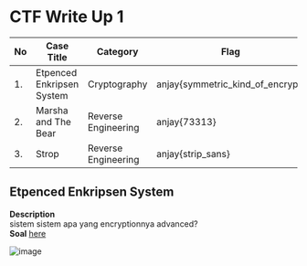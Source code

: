 # CTF Write Up 1


| No | Case Title                     | Category              | Flag              
|----|--------------------------------|-----------------------|-----------------------------------------
| 1. | Etpenced Enkripsen System      | Cryptography          | anjay{symmetric_kind_of_encrypt}
| 2. | Marsha and The Bear            | Reverse Engineering   | anjay{73313}
| 3. | Strop                          | Reverse Engineering   | anjay{strip_sans}

## Etpenced Enkripsen System

**Description**  
sistem sistem apa yang encryptionnya advanced?  
**Soal** [here](https://drive.google.com/file/d/1qwj0zfJ2rtYAyqBBeJ8_rRjIYaHuMZcQ/view?usp=sharing)

![image](https://user-images.githubusercontent.com/74954683/165329362-8f6b1880-a164-4079-ae91-4b4460d9c8d1.png)
